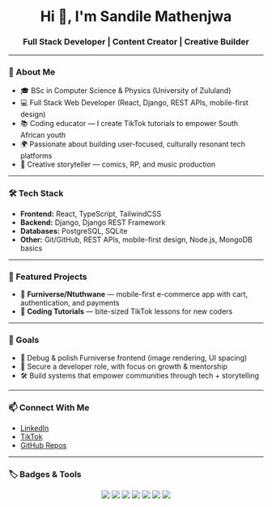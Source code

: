 <h1 align="center">Hi 👋, I'm Sandile Mathenjwa</h1>
<h3 align="center">Full Stack Developer | Content Creator | Creative Builder</h3>

---

### 🚀 About Me
- 🎓 BSc in Computer Science & Physics (University of Zululand)  
- 💻 Full Stack Web Developer (React, Django, REST APIs, mobile-first design)  
- 📚 Coding educator — I create TikTok tutorials to empower South African youth  
- 🌍 Passionate about building user-focused, culturally resonant tech platforms  
- 🎨 Creative storyteller — comics, RP, and music production  

---

### 🛠️ Tech Stack
- **Frontend:** React, TypeScript, TailwindCSS  
- **Backend:** Django, Django REST Framework  
- **Databases:** PostgreSQL, SQLite  
- **Other:** Git/GitHub, REST APIs, mobile-first design, Node.js, MongoDB basics  

---

### 📌 Featured Projects
- 🛒 **Furniverse/Ntuthwane** — mobile-first e-commerce app with cart, authentication, and payments  
- 📱 **Coding Tutorials** — bite-sized TikTok lessons for new coders  

---

### 🌟 Goals
- 🔧 Debug & polish Furniverse frontend (image rendering, UI spacing)  
- 🤝 Secure a developer role, with focus on growth & mentorship  
- 🛠️ Build systems that empower communities through tech + storytelling  

---

### 📫 Connect With Me
- [LinkedIn](https://www.linkedin.com/in/sandile-mathenjwa)  
- [TikTok](https://www.tiktok.com/@mesh_audio_popeyesout)  
- [GitHub Repos](https://github.com/Sandilem7789?tab=repositories)  

---

### 🏷️ Badges & Tools

<p align="center">
  <img src="https://img.shields.io/badge/Code-React-blue?logo=react" />
  <img src="https://img.shields.io/badge/Code-Django-green?logo=django" />
  <img src="https://img.shields.io/badge/Code-TypeScript-blue?logo=typescript" />
  <img src="https://img.shields.io/badge/Code-Python-yellow?logo=python" />
  <img src="https://img.shields.io/badge/DB-SQLite-lightgrey?logo=sqlite" />
  <img src="https://img.shields.io/badge/Tools-Git-orange?logo=git" />
  <img src="https://img.shields.io/badge/Tools-GitHub-black?logo=github" />
